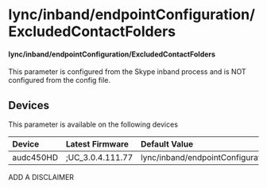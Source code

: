 ﻿---
description: lync/inband/endpointConfiguration/ExcludedContactFolders
search:
    keywords: ['lync','inband','endpointConfiguration','ExcludedContactFolders']
---

# lync/inband/endpointConfiguration/ExcludedContactFolders

#### lync/inband/endpointConfiguration/ExcludedContactFolders

This parameter is configured from the Skype inband process and is NOT configured from the config file.



## Devices
This parameter is available on the following devices

| Device | Latest Firmware | Default Value |
|:---|:---|:---|
| audc450HD | ;UC_3.0.4.111.77 | lync/inband/endpointConfiguration/ExcludedContactFolders= 

ADD A DISCLAIMER
